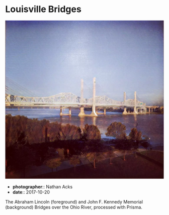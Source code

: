 # Louisville Bridges

![A photograph of a brutalist suspension bridge of white steel and concrete pylons crossing the Ohio River, processed to look like an oil painting](assets/2017-10-20-louisville-bridges.webp)

* **photographer**:: Nathan Acks  
* **date**:: 2017-10-20

The Abraham Lincoln (foreground) and John F. Kennedy Memorial (background) Bridges over the Ohio River, processed with Prisma.
